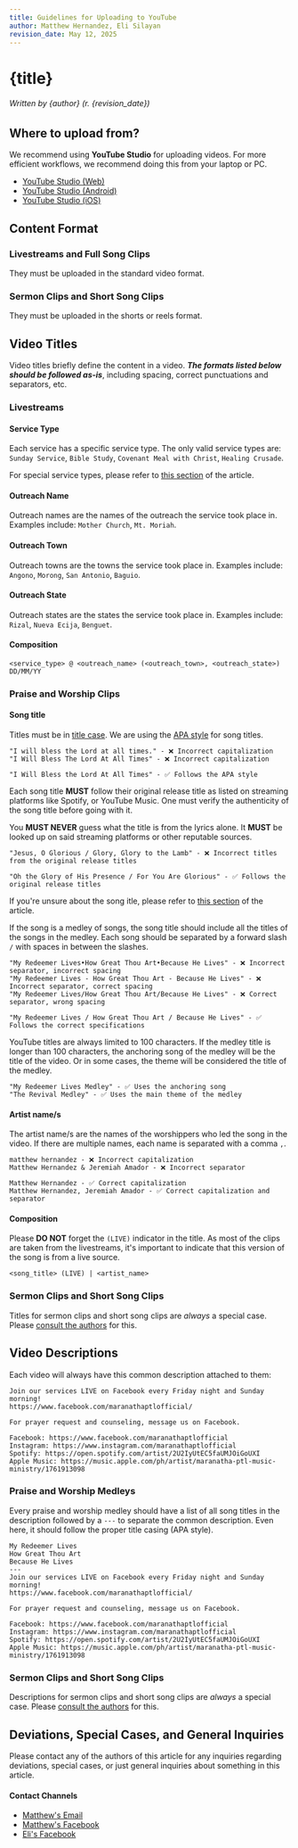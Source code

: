 ```yaml
---
title: Guidelines for Uploading to YouTube
author: Matthew Hernandez, Eli Silayan
revision_date: May 12, 2025
---
```


# {title}
###### Written by {author} (r. {revision_date})

## Where to upload from?
We recommend using **YouTube Studio** for uploading videos. For more efficient workflows, we recommend doing this from your laptop or PC.

- [YouTube Studio (Web)](https://studio.youtube.com)
- [YouTube Studio (Android)](https://play.google.com/store/apps/details?id=com.google.android.apps.youtube.creator&hl=en)
- [YouTube Studio (iOS)](https://apps.apple.com/us/app/youtube-studio/id888530356)

## Content Format
### Livestreams and Full Song Clips
They must be uploaded in the standard video format.

### Sermon Clips and Short Song Clips
They must be uploaded in the shorts or reels format.

## Video Titles
Video titles briefly define the content in a video. _**The formats listed below should be followed as-is**_, including spacing, correct punctuations and separators, etc.

### Livestreams
#### Service Type
Each service has a specific service type. The only valid service types are: `Sunday Service`, `Bible Study`, `Covenant Meal with Christ`, `Healing Crusade`.

For special service types, please refer to [this section](#deviations-special-cases-and-general-inquiries) of the article.

#### Outreach Name
Outreach names are the names of the outreach the service took place in. Examples include: `Mother Church`, `Mt. Moriah`.

#### Outreach Town
Outreach towns are the towns the service took place in. Examples include: `Angono`, `Morong`, `San Antonio`, `Baguio`.

#### Outreach State
Outreach states are the states the service took place in. Examples include: `Rizal`, `Nueva Ecija`, `Benguet`.

#### Composition
```
<service_type> @ <outreach_name> (<outreach_town>, <outreach_state>) DD/MM/YY
```

### Praise and Worship Clips
#### Song title
Titles must be in [title case](https://en.wikipedia.org/wiki/Title_case). We are using the [APA style](https://apastyle.apa.org/style-grammar-guidelines/capitalization/title-case) for song titles.

```
"I will bless the Lord at all times." - ❌ Incorrect capitalization
"I Will Bless The Lord At All Times" - ❌ Incorrect capitalization

"I Will Bless the Lord At All Times" - ✅ Follows the APA style
```

Each song title **MUST** follow their original release title as listed on streaming platforms like Spotify, or YouTube Music. One must verify the authenticity of the song title before going with it.

You **MUST NEVER** guess what the title is from the lyrics alone. It **MUST** be looked up on said streaming platforms or other reputable sources.

```
"Jesus, O Glorious / Glory, Glory to the Lamb" - ❌ Incorrect titles from the original release titles

"Oh the Glory of His Presence / For You Are Glorious" - ✅ Follows the original release titles
```

If you're unsure about the song itle, please refer to [this section](#deviations-special-cases-and-general-inquiries) of the article.

If the song is a medley of songs, the song title should include all the titles of the songs in the medley. Each song should be separated by a forward slash `/` with spaces in between the slashes.

```
"My Redeemer Lives•How Great Thou Art•Because He Lives" - ❌ Incorrect separator, incorrect spacing
"My Redeemer Lives - How Great Thou Art - Because He Lives" - ❌ Incorrect separator, correct spacing
"My Redeemer Lives/How Great Thou Art/Because He Lives" - ❌ Correct separator, wrong spacing

"My Redeemer Lives / How Great Thou Art / Because He Lives" - ✅ Follows the correct specifications
```

YouTube titles are always limited to 100 characters. If the medley title is longer than 100 characters, the anchoring song of the medley will be the title of the video. Or in some cases, the theme will be considered the title of the medley.

```
"My Redeemer Lives Medley" - ✅ Uses the anchoring song
"The Revival Medley" - ✅ Uses the main theme of the medley
```

#### Artist name/s
The artist name/s are the names of the worshippers who led the song in the video. If there are multiple names, each name is separated with a comma `,`.

```
matthew hernandez - ❌ Incorrect capitalization
Matthew Hernandez & Jeremiah Amador - ❌ Incorrect separator

Matthew Hernandez - ✅ Correct capitalization
Matthew Hernandez, Jeremiah Amador - ✅ Correct capitalization and separator
```

#### Composition
Please **DO NOT** forget the `(LIVE)` indicator in the title. As most of the clips are taken from the livestreams, it's important to indicate that this version of the song is from a live source.
```
<song_title> (LIVE) | <artist_name>
```

### Sermon Clips and Short Song Clips
Titles for sermon clips and short song clips are _always_ a special case. Please [consult the authors](#deviations-special-cases-and-general-inquiries) for this.

## Video Descriptions
Each video will always have this common description attached to them:
```
Join our services LIVE on Facebook every Friday night and Sunday morning!
https://www.facebook.com/maranathaptlofficial/

For prayer request and counseling, message us on Facebook.

Facebook: https://www.facebook.com/maranathaptlofficial
Instagram: https://www.instagram.com/maranathaptlofficial
Spotify: https://open.spotify.com/artist/2U2IyUtEC5faUMJOiGoUXI
Apple Music: https://music.apple.com/ph/artist/maranatha-ptl-music-ministry/1761913098
```

### Praise and Worship Medleys
Every praise and worship medley should have a list of all song titles in the description followed by a `---` to separate the common description. Even here, it should follow the proper title casing (APA style).

```
My Redeemer Lives
How Great Thou Art
Because He Lives
---
Join our services LIVE on Facebook every Friday night and Sunday morning!
https://www.facebook.com/maranathaptlofficial/

For prayer request and counseling, message us on Facebook.

Facebook: https://www.facebook.com/maranathaptlofficial
Instagram: https://www.instagram.com/maranathaptlofficial
Spotify: https://open.spotify.com/artist/2U2IyUtEC5faUMJOiGoUXI
Apple Music: https://music.apple.com/ph/artist/maranatha-ptl-music-ministry/1761913098
```

### Sermon Clips and Short Song Clips
Descriptions for sermon clips and short song clips are _always_ a special case. Please [consult the authors](#deviations-special-cases-and-general-inquiries) for this.

## Deviations, Special Cases, and General Inquiries
Please contact any of the authors of this article for any inquiries regarding deviations, special cases, or just general inquiries about something in this article.

#### Contact Channels
- [Matthew's Email](mailto:mghernandez@maranathaptl.org)
- [Matthew's Facebook](https://www.facebook.com/matteu.hernandez)
- [Eli's Facebook](https://www.facebook.com/eli.silayan.5)